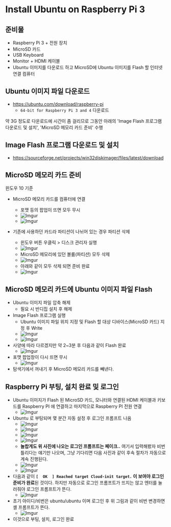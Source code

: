 # Install Ubuntu on Raspberry Pi 3

## 준비물

- Raspberry Pi 3 + 전원 장치
- MicroSD 카드
- USB Keyboard
- Monitor + HDMI 케이블
- Ubuntu 이미지를 다운로드 하고 MicroSD에 Ubuntu 이미지를 Flash 할 인터넷 연결 컴퓨터

## Ubuntu 이미지 파일 다운로드

- https://ubuntu.com/download/raspberry-pi
  - `64-bit for Raspberry Pi 3 and 4` 다운로드

약 3G 정도로 다운로드에 시간이 좀 걸리므로 그동안 아래의 'Image Flash 프로그램 다운로드 및 설치', 'MicroSD 메모리 카드 준비' 수행

## Image Flash 프로그램 다운로드 및 설치

- https://sourceforge.net/projects/win32diskimager/files/latest/download

## MicroSD 메모리 카드 준비

윈도우 10 기준

- MicroSD 메모리 카드를 컴퓨터에 연결
  - 포맷 등의 팝업이 뜨면 모두 무시
  - ![Imgur](https://i.imgur.com/93adzTR.png)
  - ![Imgur](https://i.imgur.com/UM67S8u.png)

- 기존에 사용하던 카드라 파티션이 나뉘어 있는 경우 파티션 삭제
  - 윈도우 버튼 우클릭 > 디스크 관리자 실행
  - ![Imgur](https://i.imgur.com/cGeAsxt.png)
  - MicroSD 메모리에 있던 볼륨(파티션) 모두 삭제
  - ![Imgur](https://i.imgur.com/hr9w14r.png)
  - 아래와 같이 모두 삭제 되면 준비 완료
  - ![Imgur](https://i.imgur.com/rPKVxcJ.png)

## MicroSD 메모리 카드에 Ubuntu 이미지 파일 Flash

- Ubuntu 이미지 파일 압축 해제
  - 필요 시 반디집 설치 후 해제
- Image Flash 프로그램 실행
  - Ubuntu 이미지 파일 위치 지정 및 Flash 할 대상 디바이스(MicroSD 카드) 지정 후 Write
  - ![Imgur](https://i.imgur.com/hFTpk31.png)
  - ![Imgur](https://i.imgur.com/p2inqJO.png)
- 사양에 따라 다르겠지만 약 2~3분 후 다음과 같이 Flash 완료
  - ![Imgur](https://i.imgur.com/00yqpDc.png)
- 포맷 팝업창이 다시 뜨면 무시
  - ![Imgur](https://i.imgur.com/uV31oML.png)
- 탐색기에서 꺼내기 후 MicroSD 메모리 카드를 빼낸다.

## Raspberry Pi 부팅, 설치 완료 및 로그인

- Ubuntu 이미지가 Flash 된 MicroSD 카드, 모니터와 연결된 HDMI 케이블과 키보드를 Raspberry PI 에 연결하고 마지막으로 Raspberry PI 전원 연결
  - ![Imgur](https://i.imgur.com/YwBAux3.jpg)
- Ubuntu 로 부팅되며 몇 분간 자동 설정 후 로그인 프롬프트 나옴
  - ![Imgur](https://i.imgur.com/5P5wgZ6.jpg)
  - ![Imgur](https://i.imgur.com/9G6Zqos.jpg)
  - ![Imgur](https://i.imgur.com/JkXmeLR.jpg)
  - ![Imgur](https://i.imgur.com/LV5d4or.jpg)
  - **놀랍게도 위 사진에 나오는 로그인 프롬프트는 페이크..** 여기서 입력해봤자 비번 틀리다는 얘기만 나오며, 그냥 기다리면 다음 사진과 같이 후속 절차가 자동으로 계속 진행된다.
  - ![Imgur](https://i.imgur.com/dgSIjFH.jpg)
  - ![Imgur](https://i.imgur.com/P3swieW.jpg)
- 다음과 같이 **`[  OK  ] Reached target Cloud-init target.` 이 보여야 로그인 준비가 완료**된 것이다. 하지만 자동으로 로그인 프롬프트가 뜨지는 않고 엔터를 눌러줘야 로그인 프롬프트가 뜬다.
  - ![Imgur](https://i.imgur.com/oL5bc8f.jpg)
- 초기 아이디/비번은 ubuntu/ubuntu 이며 로그인 후 위 그림과 같이 비번 변경하면 셸 프롬프트가 뜬다.
  - ![Imgur](https://i.imgur.com/njltjMN.jpg)
- 이것으로 부팅, 설치, 로그인 완료

